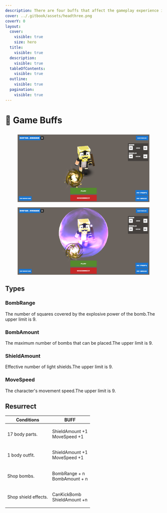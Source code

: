 ```yaml
---
description: There are four buffs that affect the gameplay experience in game battles.
cover: ../.gitbook/assets/headthree.png
coverY: 0
layout:
  cover:
    visible: true
    size: hero
  title:
    visible: true
  description:
    visible: true
  tableOfContents:
    visible: true
  outline:
    visible: true
  pagination:
    visible: true
---
```


# 🤹 Game Buffs

##

<div><figure><img src="../.gitbook/assets/bombs.png" alt=""><figcaption></figcaption></figure> <figure><img src="../.gitbook/assets/shields.png" alt=""><figcaption></figcaption></figure></div>

## Types

### BombRange

The number of squares covered by the explosive power of the bomb.The upper limit is 9.

### BombAmount

The maximum number of bombs that can be placed.The upper limit is 9.

### ShieldAmount

Effective number of light shields.The upper limit is 9.

### MoveSpeed

The character's movement speed.The upper limit is 9.

## Resurrect

| Conditions           | BUFF                                   |
| -------------------- | -------------------------------------- |
| 17 body parts.       | <p>ShieldAmount +1<br>MoveSpeed +1</p> |
| 1 body outfit.       | <p>ShieldAmount +1<br>MoveSpeed +1</p> |
|  Shop bombs.         | <p>BombRange + n<br>BombAmount + n</p> |
| Shop shield effects. | <p>CanKickBomb<br>ShieldAmount +n</p>  |
